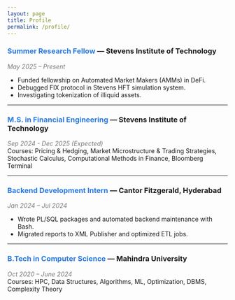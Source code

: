 ```yaml
---
layout: page
title: Profile
permalink: /profile/
---
```


### <span style="color:#2a7ae2;">Summer Research Fellow</span> — Stevens Institute of Technology  
<em style="color:#777;">May 2025 – Present</em>  
- Funded fellowship on Automated Market Makers (AMMs) in DeFi.  
- Debugged FIX protocol in Stevens HFT simulation system.  
- Investigating tokenization of illiquid assets.

---

### <span style="color:#2a7ae2;">M.S. in Financial Engineering</span> — Stevens Institute of Technology  
<em style="color:#777;">Sep 2024 - Dec 2025 (Expected)</em>  
Courses: Pricing & Hedging, Market Microstructure & Trading Strategies, Stochastic Calculus, Computational Methods in Finance, Bloomberg Terminal

---

### <span style="color:#2a7ae2;">Backend Development Intern</span> — Cantor Fitzgerald, Hyderabad  
<em style="color:#777;">Jan 2024 – Jul 2024</em>  
- Wrote PL/SQL packages and automated backend maintenance with Bash.  
- Migrated reports to XML Publisher and optimized ETL jobs.

---

### <span style="color:#2a7ae2;">B.Tech in Computer Science</span> — Mahindra University  
<em style="color:#777;">Oct 2020 – June 2024</em>  
Courses: HPC, Data Structures, Algorithms, ML, Optimization, DBMS, Complexity Theory
